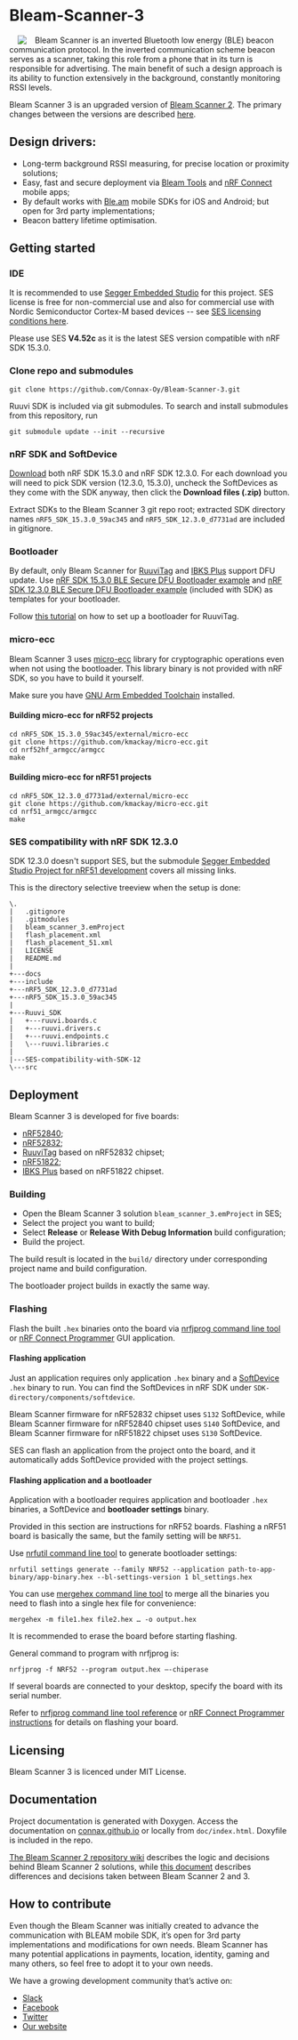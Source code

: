 # Bleam-Scanner-3

<img align="left" src="https://user-images.githubusercontent.com/44293126/112982869-ab80c700-9165-11eb-9872-a304371a0b83.png" hspace="15" style="float: left">Bleam Scanner is an inverted Bluetooth low energy (BLE) beacon communication protocol. In the inverted communication scheme beacon serves as a scanner, taking this role from a phone that in its turn is responsible for advertising. The main benefit of such a design approach is its ability to function extensively in the background, constantly monitoring RSSI levels.

Bleam Scanner 3 is an upgraded version of [Bleam Scanner 2](https://github.com/Connax-Oy/Bleam-Scanner-2). The primary changes between the versions are described [here](https://github.com/Connax-Oy/Bleam-Scanner-3/blob/main/docs/bleam-scanner-2-3-differences.md).

## Design drivers:
* Long-term background RSSI measuring, for precise location or proximity solutions; 
* Easy, fast and secure deployment via [Bleam Tools](https://play.google.com/store/apps/details?id=io.connax.bleneurowrite) and [nRF Connect](https://play.google.com/store/apps/details?id=no.nordicsemi.android.mcp&hl=en&gl=US) mobile apps; 
* By default works with [Ble.am](https://ble.am/) mobile SDKs for iOS and Android; but open for 3rd party implementations; 
* Beacon battery lifetime optimisation.

## Getting started

### IDE

It is recommended to use [Segger Embedded Studio](https://www.segger.com/downloads/embedded-studio) for this project.
SES license is free for non-commercial use and also for commercial use with Nordic Semiconductor Cortex-M based devices --
see [SES licensing conditions here](https://www.segger.com/products/development-tools/embedded-studio/license/licensing-conditions).

Please use SES **V4.52c** as it is the latest SES version compatible with nRF SDK 15.3.0.

### Clone repo and submodules

```
git clone https://github.com/Connax-Oy/Bleam-Scanner-3.git
```

Ruuvi SDK is included via git submodules. To search and install submodules from this repository, run

```
git submodule update --init --recursive
```

### nRF SDK and SoftDevice

[Download](https://www.nordicsemi.com/Software-and-tools/Software/nRF5-SDK/Download) both nRF SDK 15.3.0 and nRF SDK 12.3.0.
For each download you will need to pick SDK version (12.3.0, 15.3.0),
uncheck the SoftDevices as they come with the SDK anyway, then click the **Download files (.zip)** button.

Extract SDKs to the Bleam Scanner 3 git repo root; extracted SDK directory names `nRF5_SDK_15.3.0_59ac345` and `nRF5_SDK_12.3.0_d7731ad` are included in gitignore.

### Bootloader

By default, only Bleam Scanner for [RuuviTag](https://ruuvi.com/ruuvitag/) and [IBKS Plus](https://accent-systems.com/product/ibks-plus) support DFU update.
Use [nRF SDK 15.3.0 BLE Secure DFU Bootloader example](https://infocenter.nordicsemi.com/topic/com.nordic.infocenter.sdk5.v15.3.0/ble_sdk_app_dfu_bootloader.html)
and [nRF SDK 12.3.0 BLE Secure DFU Bootloader example](https://infocenter.nordicsemi.com/topic/com.nordic.infocenter.sdk5.v12.3.0/ble_sdk_app_dfu_bootloader.html)
(included with SDK) as templates for your bootloader.

Follow [this tutorial](https://ruuvi.com/ruuvi-firmware-part-12-bootloader/) on how to set up a bootloader for RuuviTag.

### micro-ecc

Bleam Scanner 3 uses [micro-ecc](https://github.com/kmackay/micro-ecc) library for cryptographic operations even when not using the bootloader.
This library binary is not provided with nRF SDK, so you have to build it yourself.

Make sure you have [GNU Arm Embedded Toolchain](https://developer.arm.com/tools-and-software/open-source-software/developer-tools/gnu-toolchain/gnu-rm) installed.

#### Building micro-ecc for nRF52 projects
```
cd nRF5_SDK_15.3.0_59ac345/external/micro-ecc
git clone https://github.com/kmackay/micro-ecc.git
cd nrf52hf_armgcc/armgcc
make
```

#### Building micro-ecc for nRF51 projects
```
cd nRF5_SDK_12.3.0_d7731ad/external/micro-ecc
git clone https://github.com/kmackay/micro-ecc.git
cd nrf51_armgcc/armgcc
make
```

### SES compatibility with nRF SDK 12.3.0
SDK 12.3.0 doesn't support SES, but the submodule [Segger Embedded Studio Project for nRF51 development](https://github.com/jimmywong2003/SES-Project-For-NRF51.git)
covers all missing links.

This is the directory selective treeview when the setup is done:
```
\.
|   .gitignore
|   .gitmodules
|   bleam_scanner_3.emProject
|   flash_placement.xml
|   flash_placement_51.xml
|   LICENSE
|   README.md
|   
+---docs
+---include
+---nRF5_SDK_12.3.0_d7731ad
+---nRF5_SDK_15.3.0_59ac345
|                       
+---Ruuvi_SDK
|   +---ruuvi.boards.c
|   +---ruuvi.drivers.c         
|   +---ruuvi.endpoints.c
|   \---ruuvi.libraries.c
|               
|---SES-compatibility-with-SDK-12
\---src
```

## Deployment

Bleam Scanner 3 is developed for five boards:
* [nRF52840](https://infocenter.nordicsemi.com/topic/struct_nrf52/struct/nrf52840.html);
* [nRF52832](https://infocenter.nordicsemi.com/topic/struct_nrf52/struct/nrf52832.html);
* [RuuviTag](https://ruuvi.com/ruuvitag/) based on nRF52832 chipset;
* [nRF51822](https://infocenter.nordicsemi.com/topic/struct_nrf51/struct/nrf51822.html);
* [IBKS Plus](https://accent-systems.com/product/ibks-plus) based on nRF51822 chipset.

### Building

* Open the Bleam Scanner 3 solution `bleam_scanner_3.emProject` in SES;
* Select the project you want to build;
* Select **Release** or **Release With Debug Information** build configuration;
* Build the project.

The build result is located in the `build/` directory under corresponding project name and build configuration.

The bootloader project builds in exactly the same way.

### Flashing

Flash the built `.hex` binaries onto the board via [nrfjprog command line tool](https://infocenter.nordicsemi.com/index.jsp?topic=%2Fug_nrf_cltools%2FUG%2Fcltools%2Fnrf_nrfjprogexe.html)
or [nRF Connect Programmer](https://infocenter.nordicsemi.com/index.jsp?topic=%2Fug_nc_programmer%2FUG%2Fnrf_connect_programmer%2Fncp_introduction.html) GUI application.

#### Flashing application

Just an application requires only application `.hex` binary and a [SoftDevice](https://infocenter.nordicsemi.com/topic/struct_nrf52/struct/nrf52_softdevices.html) `.hex` binary to run.
You can find the SoftDevices in nRF SDK under `SDK-directory/components/softdevice`.

Bleam Scanner firmware for nRF52832 chipset uses `S132` SoftDevice,
while Bleam Scanner firmware for nRF52840 chipset uses `S140` SoftDevice,
and Bleam Scanner firmware for nRF51822 chipset uses `S130` SoftDevice.

SES can flash an application from the project onto the board, and it automatically adds SoftDevice provided with the project settings.

#### Flashing application and a bootloader

Application with a bootloader requires application and bootloader `.hex` binaries, a SoftDevice and **bootloader settings** binary.

Provided in this section are instructions for nRF52 boards.
Flashing a nRF51 board is basically the same, but the family setting will be `NRF51`.

Use [nrfutil command line tool](https://infocenter.nordicsemi.com/index.jsp?topic=%2Fug_nrfutil%2FUG%2Fnrfutil%2Fnrfutil_intro.html) to generate bootloader settings:
```
nrfutil settings generate --family NRF52 --application path-to-app-binary/app-binary.hex --bl-settings-version 1 bl_settings.hex
```

You can use [mergehex command line tool](https://infocenter.nordicsemi.com/topic/ug_nrf_cltools/UG/cltools/nrf_mergehex.html)
to merge all the binaries you need to flash into a single hex file for convenience:
```
mergehex -m file1.hex file2.hex … -o output.hex
```

It is recommended to erase the board before starting flashing.

General command to program with nrfjprog is:
```
nrfjprog -f NRF52 --program output.hex –-chiperase
```

If several boards are connected to your desktop, specify the board with its serial number.

Refer to [nrfjprog command line tool reference](https://infocenter.nordicsemi.com/topic/ug_nrf_cltools/UG/cltools/nrf_nrfjprogexe_reference.html)
or [nRF Connect Programmer instructions](https://infocenter.nordicsemi.com/topic/ug_nc_programmer/UG/nrf_connect_programmer/ncp_programming_dongle.html)
for details on flashing your board.

## Licensing

Bleam Scanner 3 is licenced under MIT License.

## Documentation

Project documentation is generated with Doxygen.
Access the documentation on [connax.github.io](https://connax-oy.github.io/Bleam-Scanner-3/html/index.html)
or locally from `doc/index.html`.
Doxyfile is included in the repo.

[The Bleam Scanner 2 repository wiki](https://github.com/Connax-Oy/Bleam-Scanner-2/wiki) describes the logic and decisions behind Bleam Scanner 2 solutions,
while [this document](https://github.com/Connax-Oy/Bleam-Scanner-3/blob/main/docs/bleam-scanner-2-3-differences.md) describes
differences and decisions taken between Bleam Scanner 2 and 3.

## How to contribute

Even though the Bleam Scanner was initially created to advance the communication with BLEAM mobile SDK,
it’s open for 3rd party implementations and modifications for own needs.
Bleam Scanner has many potential applications in payments, location, identity, gaming and many others,
so feel free to adopt it to your own needs.

We have a growing development community that’s active on:

* [Slack](https://join.slack.com/t/bleamspace/shared_invite/zt-o1w10ohw-iyzmqOkV24zh_yiYIkEbTw) 
* [Facebook](http://facebook.com/groups/connax/)
* [Twitter](https://twitter.com/bleam_official)
* [Our website](https://ble.am/opensource)
